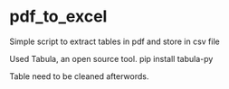 # pdf_to_excel
Simple script to extract tables in pdf and store in csv file

Used Tabula, an open source tool.
pip install tabula-py

Table need to be cleaned afterwords.
